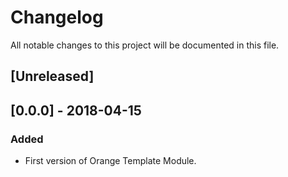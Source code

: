 # Changelog
All notable changes to this project will be documented in this file.

## [Unreleased]

## [0.0.0] - 2018-04-15
### Added
- First version of Orange Template Module.





